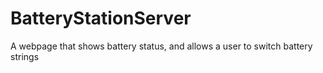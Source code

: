 # BatteryStationServer
A webpage that shows battery status, and allows a user to switch battery strings
